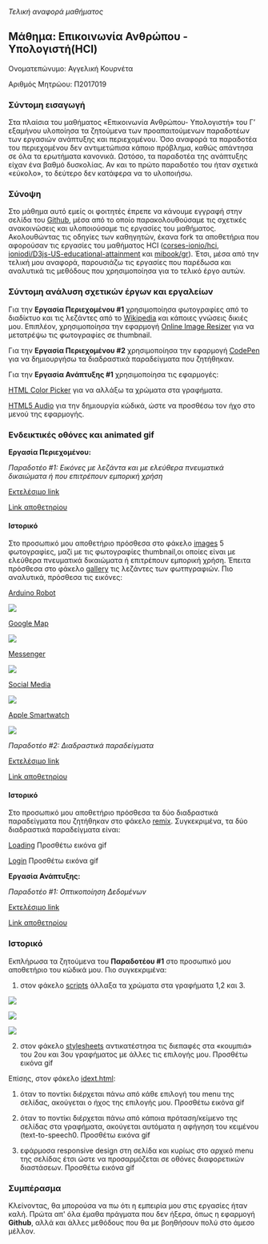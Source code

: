 *Τελική αναφορά μαθήματος*

## Μάθημα: Επικοινωνία Ανθρώπου - Υπολογιστή(HCI)
  
Ονοματεπώνυμο: Αγγελική Κουρνέτα 

Αριθμός Μητρώου: Π2017019
  
### Σύντομη εισαγωγή
  
Στα πλαίσια του μαθήματος «Επικοινωνία Ανθρώπου- Υπολογιστή» του Γ’ εξαμήνου υλοποίησα τα ζητούμενα των προαπαιτούμενων παραδοτέων των εργασιών ανάπτυξης και περιεχομένου. Όσο αναφορά τα παραδοτέα του περιεχομένου δεν αντιμετώπισα κάποιο πρόβλημα, καθώς απάντησα σε όλα τα ερωτήματα κανονικά. Ωστόσο, τα παραδοτέα της ανάπτυξης είχαν ένα βαθμό δυσκολίας. Αν και το πρώτο παραδοτέο του ήταν σχετικά «εύκολο», το δεύτερο δεν κατάφερα να το υλοποιήσω.

### Σύνοψη
  
Στο μάθημα αυτό εμείς οι φοιτητές έπρεπε να κάνουμε εγγραφή στην σελίδα του [Github](https://github.com/), μέσα από το οποίο παρακολουθούσαμε τις σχετικές ανακοινώσεις και υλοποιούσαμε τις εργασίες του μαθήματος. Ακολουθώντας τις οδηγίες των καθηγητών, έκανα fork τα αποθετήρια που αφορούσαν τις εργασίες του μαθήματος HCI ([corses-ionio/hci](https://github.com/courses-ionio/hci), [ioniodi/D3js-US-educational-attainment](https://github.com/ioniodi/D3js-US-educational-attainment) και [mibook/gr](https://github.com/mibook/gr)). Έτσι, μέσα από την τελική μου αναφορά, παρουσιάζω τις εργασίες που παρέδωσα και αναλυτικά τις μεθόδους που χρησιμοποίησα για το τελικό έργο αυτών.

### Σύντομη ανάλυση σχετικών έργων και εργαλείων
  
Για την **Εργασία Περιεχομένου #1** χρησιμοποίησα φωτογραφίες από το διαδίκτυο και τις λεζάντες από το [Wikipedia](https://www.wikipedia.org/) και κάποιες γνώσεις δικιές μου. Επιπλέον, χρησιμοποίησα την εφαρμογή [Online Image Resizer](https://resizeimage.net/) για να μετατρέψω τις φωτογραφίες σε thumbnail.

Για την **Εργασία Περιεχομένου #2** χρησιμοποίησα την εφαρμογή [CodePen](https://codepen.io/) για να δημιουργήσω τα διαδραστικά παραδείγματα που ζητήθηκαν.

Για την **Εργασία Ανάπτυξης #1** χρησιμοποίησα τις εφαρμογές:

[HTML Color Picker]( https://www.w3schools.com/colors/colors_picker.asp) για να αλλάξω τα χρώματα στα γραφήματα.

[HTML5 Audio](https://www.w3schools.com/html/html5_audio.asp) για την δημιουργία κώδικά, ώστε να προσθέσω τον ήχο στο μενού της εφαρμογής.
  
### Ενδεικτικές οθόνες και animated gif

**Εργασία Περιεχομένου:**
  
*Παραδοτέο #1: Εικόνες με λεζάντα και με ελεύθερα πνευματικά δικαιώματα ή που επιτρέπουν εμπορική χρήση*

[Εκτελέσιμο link](https://p17kour.github.io/gr/)

[Link αποθετηρίου](https://github.com/p17kour/gr)

#### Ιστορικό

Στο προσωπικό μου αποθετήριο πρόσθεσα στο φάκελο [images](https://github.com/p17kour/gr/tree/gh-pages/images) 5 φωτογραφίες, μαζί με τις φωτογραφίες thumbnail,οι οποίες είναι με ελεύθερα πνευματικά δικαιώματα ή επιτρέπουν εμπορική χρήση. Έπειτα πρόσθεσα στο φάκελο [gallery](https://github.com/p17kour/gr/tree/gh-pages/_gallery) τις λεζάντες των φωτπγραφιών. Πιο αναλυτικά, πρόσθεσα τις εικόνες:
  
[Arduino Robot](https://p17kour.github.io/gr/gallery/arduino-robot/) 

![](Screenshot_1.png)

[Google Map](https://p17kour.github.io/gr/gallery/google-maps/)

![](Screenshot_2.png)

[Messenger](https://p17kour.github.io/gr/gallery/messenger/)

![](Screenshot_3.png)

[Social Media](https://p17kour.github.io/gr/gallery/social-media/)

![](Screenshot_4.png)
  
[Apple Smartwatch](https://p17kour.github.io/gr/gallery/apple-smartwatch/)

![](Screenshot_5.png)

*Παραδοτέο #2: Διαδραστικά παραδείγματα*

[Εκτελέσιμο link](https://p17kour.github.io/gr/)

[Link αποθετηρίου](https://github.com/p17kour/gr)

#### Ιστορικό 

Στο προσωπικό μου αποθετήριο πρόσθεσα τα δύο διαδραστικά παραδείγματα που ζητήθηκαν στο φάκελο [remix](https://github.com/p17kour/gr/tree/gh-pages/_remix). Συγκεκριμένα, τα δύο διαδραστικά παραδείγματα είναι:

[Loading](https://p17kour.github.io/gr/remix/login/)
Προσθέτω εικόνα gif

[Login](https://p17kour.github.io/gr/remix/loading/)
Προσθέτω εικόνα gif

**Εργασία Ανάπτυξης:**
  
*Παραδοτέο #1: Οπτικοποίηση Δεδομένων*

[Εκτελέσιμο link]( https://p17kour.github.io/D3js-US-educational-attainment/)

[Link αποθετηρίου](https://github.com/p17kour/D3js-US-educational-attainment/)

### Ιστορικό 

Εκπλήρωσα τα ζητούμενα του **Παραδοτέου #1** στο προσωπικό μου αποθετήριο του κώδικά μου. Πιο συγκεκριμένα:

1. στον φάκελο [scripts](https://github.com/p17kour/D3js-US-educational-attainment/tree/master/assets/scripts) άλλαξα τα χρώματα στα γραφήματα 1,2 και 3.

![](Screenshot_6.png) 


![](Screenshot_7.png) 


![](Screenshot_8.png)

2. στον φάκελο [stylesheets](https://github.com/p17kour/D3js-US-educational-attainment/tree/master/assets/stylesheets) αντικατέστησα τις διεπαφές στα «κουμπιά» του 2ου και 3ου γραφήματος με άλλες τις επιλογής μου.
Προσθέτω εικόνα gif

Επίσης, στον φάκελο [idext.html](https://github.com/p17kour/D3js-US-educational-attainment/blob/master/index.html):

1. όταν το ποντίκι διέρχεται πάνω από κάθε επιλογή του menu της σελίδας, ακούγεται ο ήχος της επιλογής μου.
Προσθέτω εικόνα gif

2. όταν το ποντίκι διέρχεται πάνω από κάποια πρόταση/κείμενο της σελίδας στα γραφήματα, ακούγεται αυτόματα η αφήγηση του κειμένου (text-to-speech0.
Προσθέτω εικόνα gif

3. εφάρμοσα responsive design στη σελίδα και κυρίως στο αρχικό menu της σελίδας έτσι ώστε να προσαρμόζεται σε οθόνες διαφορετικών διαστάσεων.
Προσθέτω εικόνα gif

### Συμπέρασμα

Κλείνοντας, θα μπορούσα να πω ότι η εμπειρία μου στις εργασίες ήταν καλή. Πρώτα απ' όλα έμαθα πράγματα που δεν ήξερα, όπως η εφαρμογή **Github**, αλλά και άλλες μεθόδους που θα με βοηθήσουν πολύ στο άμεσο μέλλον.
